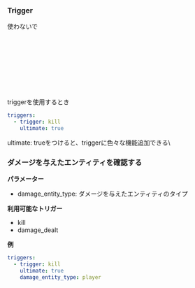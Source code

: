 ### Trigger


使わないで
\
\
\
\
\
\
\
\
\
\
triggerを使用するとき
```yaml
triggers:
  - trigger: kill
    ultimate: true
```
ultimate: trueをつけると、triggerに色々な機能追加できる\

### ダメージを与えたエンティティを確認する
**パラメーター**
- damage_entity_type: ダメージを与えたエンティティのタイプ

**利用可能なトリガー**
- kill
- damage_dealt

**例**
```yaml
triggers:
  - trigger: kill
    ultimate: true
    damage_entity_type: player
```